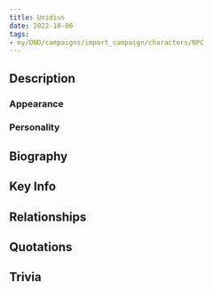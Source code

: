 ```yaml
---
title: Unidius
date: 2022-10-06
tags:
- my/DND/campaigns/import_campaign/characters/NPC
---
```


## Description

### Appearance

### Personality

## Biography

## Key Info

## Relationships

## Quotations

## Trivia
